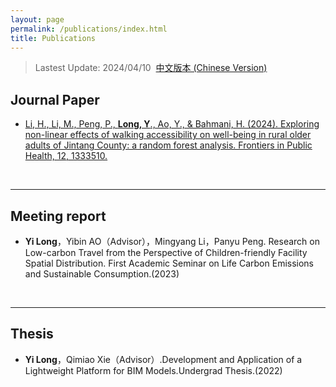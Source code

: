 ```yaml
---
layout: page
permalink: /publications/index.html
title: Publications
---
```


> Lastest Update: 2024/04/10&nbsp;  [中文版本 (Chinese Version)](https://longyistar.github.io/file/publications-zh/)

## Journal Paper

- [Li, H., Li, M., Peng, P., **Long, Y**., Ao, Y., & Bahmani, H. (2024). Exploring non-linear effects of walking accessibility on well-being in rural older adults of Jintang County: a random forest analysis. Frontiers in Public Health, 12, 1333510.](https://longyistar.github.io/mypaper/journal/fpubh-12-1333510.pdf)

  <br>

---

## Meeting report

- **Yi Long**，Yibin AO（Advisor），Mingyang Li，Panyu Peng. Research on Low-carbon Travel from the Perspective of Children-friendly Facility Spatial Distribution. First Academic Seminar on Life Carbon Emissions and Sustainable Consumption.(2023)

  <br>

---

## Thesis

- **Yi Long**，Qimiao Xie（Advisor）.Development and Application of a Lightweight Platform for BIM Models.Undergrad Thesis.(2022)

  <br>
